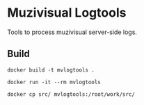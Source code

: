 # Muzivisual Logtools

Tools to process muzivisual server-side logs.

## Build 

```
docker build -t mvlogtools .
```

```
docker run -it --rm mvlogtools
```
```
docker cp src/ mvlogtools:/root/work/src/
```
